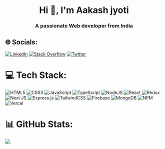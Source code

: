 <h1 align="center">Hi 👋, I'm Aakash jyoti</h1>
<h3 align="center">A passionate Web developer from India</h3>

<!-- ![](https://www.shutterstock.com/image-vector/programming-web-banner-best-languages-600w-1676060566.jpg) -->

## 🌐 Socials:
[![LinkedIn](https://img.shields.io/badge/LinkedIn-%230077B5.svg?logo=linkedin&logoColor=white)](https://linkedin.com/in/aakash-jyoti-60626221b) [![Stack Overflow](https://img.shields.io/badge/-Stackoverflow-FE7A16?logo=stack-overflow&logoColor=white)](https://stackoverflow.com/users/17707276) [![Twitter](https://img.shields.io/badge/Twitter-%231DA1F2.svg?logo=Twitter&logoColor=white)](https://twitter.com/Aakashjyoti1) 

# 💻 Tech Stack:
![HTML5](https://img.shields.io/badge/html5-%23E34F26.svg?style=plastic&logo=html5&logoColor=white) 
![CSS3](https://img.shields.io/badge/css3-%231572B6.svg?style=plastic&logo=css3&logoColor=white) 
![JavaScript](https://img.shields.io/badge/javascript-%23323330.svg?style=plastic&logo=javascript&logoColor=%23F7DF1E)
![TypeScript](https://img.shields.io/badge/typescript-%23007ACC.svg?style=plastic&logo=typescript&logoColor=white) 
![NodeJS](https://img.shields.io/badge/node.js-6DA55F?style=plastic&logo=node.js&logoColor=white) 
![React](https://img.shields.io/badge/react-%2320232a.svg?style=plastic&logo=react&logoColor=%2361DAFB) 
![Redux](https://img.shields.io/badge/redux-%23593d88.svg?style=plastic&logo=redux&logoColor=white)
![Next JS](https://img.shields.io/badge/Next-black?style=plastic&logo=next.js&logoColor=white) 
![Express.js](https://img.shields.io/badge/express.js-%23404d59.svg?style=plastic&logo=express&logoColor=%2361DAFB) 
![TailwindCSS](https://img.shields.io/badge/tailwindcss-%2338B2AC.svg?style=plastic&logo=tailwind-css&logoColor=white) 
![Firebase](https://img.shields.io/badge/firebase-%23039BE5.svg?style=plastic&logo=firebase) 
![MongoDB](https://img.shields.io/badge/MongoDB-%234ea94b.svg?style=plastic&logo=mongodb&logoColor=white)
![NPM](https://img.shields.io/badge/NPM-%23000000.svg?style=plastic&logo=npm&logoColor=white) 
![Vercel](https://img.shields.io/badge/vercel-%23000000.svg?style=plastic&logo=vercel&logoColor=white) 
<!--  ![Bootstrap](https://img.shields.io/badge/bootstrap-%23563D7C.svg?style=plastic&logo=bootstrap&logoColor=white) 
![Ant-Design](https://img.shields.io/badge/-AntDesign-%230170FE?style=plastic&logo=ant-design&logoColor=white) 
![MUI](https://img.shields.io/badge/MUI-%230081CB.svg?style=plastic&logo=material-ui&logoColor=white) -->
<!--   ![Yarn](https://img.shields.io/badge/yarn-%232C8EBB.svg?style=plastic&logo=yarn&logoColor=white) -->
<!--  ![React Router](https://img.shields.io/badge/React_Router-CA4245?style=plastic&logo=react-router&logoColor=white) -->
<!--  ![Netlify](https://img.shields.io/badge/netlify-%23000000.svg?style=plastic&logo=netlify&logoColor=#00C7B7) -->


# 📊 GitHub Stats:
![](https://github-readme-streak-stats.herokuapp.com/?user=Aakashjyoti&theme=react&hide_border=true)
<!-- ![](https://github-readme-stats.vercel.app/api/top-langs/?username=Aakashjyoti&theme=react&hide_border=true&include_all_commits=true&count_private=true&layout=compact) -->


<!-- [![My GitHub Stats](https://github-readme-stats.vercel.app/api/?username=Aakashjyoti&count_private=true&theme=tokyonight&showicons=true)]() -->
<!-- [![My GitHub Language Stats](https://github-readme-stats.vercel.app/api/top-langs/?username=Aakashjyoti&langs_count=5&theme=tokyonight)]() -->


